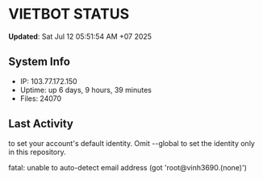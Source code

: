 # VIETBOT STATUS
**Updated**: Sat Jul 12 05:51:54 AM +07 2025

## System Info
- IP: 103.77.172.150
- Uptime: up 6 days, 9 hours, 39 minutes
- Files: 24070

## Last Activity

to set your account's default identity.
Omit --global to set the identity only in this repository.

fatal: unable to auto-detect email address (got 'root@vinh3690.(none)')
